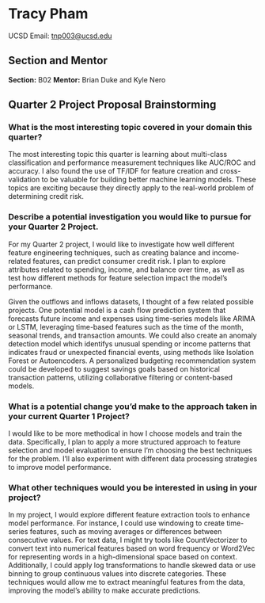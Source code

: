 # Tracy Pham

UCSD Email: tnp003@ucsd.edu

## Section and Mentor

**Section:** B02
**Mentor:** Brian Duke and Kyle Nero

## Quarter 2 Project Proposal Brainstorming

### **What is the most interesting topic covered in your domain this quarter?**

The most interesting topic this quarter is learning about multi-class classification and performance measurement techniques like AUC/ROC and accuracy. I also found the use of TF/IDF for feature creation and cross-validation to be valuable for building better machine learning models. These topics are exciting because they directly apply to the real-world problem of determining credit risk.

### **Describe a potential investigation you would like to pursue for your Quarter 2 Project.**

For my Quarter 2 project, I would like to investigate how well different feature engineering techniques, such as creating balance and income-related features, can predict consumer credit risk. I plan to explore attributes related to spending, income, and balance over time, as well as test how different methods for feature selection impact the model’s performance.

Given the outflows and inflows datasets, I thought of a few related possible projects. One potential model is a cash flow prediction system that forecasts future income and expenses using time-series models like ARIMA or LSTM, leveraging time-based features such as the time of the month, seasonal trends, and transaction amounts. We could also create an anomaly detection model which identifys unusual spending or income patterns that indicates fraud or unexpected financial events, using methods like Isolation Forest or Autoencoders. A personalized budgeting recommendation system could be developed to suggest savings goals based on historical transaction patterns, utilizing collaborative filtering or content-based models.

### **What is a potential change you’d make to the approach taken in your current Quarter 1 Project?**

I would like to be more methodical in how I choose models and train the data. Specifically, I plan to apply a more structured approach to feature selection and model evaluation to ensure I’m choosing the best techniques for the problem. I’ll also experiment with different data processing strategies to improve model performance.

### **What other techniques would you be interested in using in your project?**

In my project, I would explore different feature extraction tools to enhance model performance. For instance, I could use windowing to create time-series features, such as moving averages or differences between consecutive values. For text data, I might try tools like CountVectorizer to convert text into numerical features based on word frequency or Word2Vec for representing words in a high-dimensional space based on context. Additionally, I could apply log transformations to handle skewed data or use binning to group continuous values into discrete categories. These techniques would allow me to extract meaningful features from the data, improving the model’s ability to make accurate predictions.


